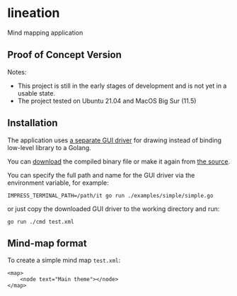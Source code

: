 # lineation

Mind mapping application

## Proof of Concept Version

Notes:

- This project is still in the early stages of development and is not yet in a usable state.
- The project tested on Ubuntu 21.04 and MacOS Big Sur (11.5)


## Installation

The application uses [a separate GUI driver](https://github.com/codeation/it) for drawing
instead of binding low-level library to a Golang.

You can [download](https://github.com/codeation/it/releases)
the compiled binary file or make it again from [the source](https://github.com/codeation/it).

You can specify the full path and name for the GUI driver via the environment variable, for example:

```
IMPRESS_TERMINAL_PATH=/path/it go run ./examples/simple/simple.go
```

or just copy the downloaded GUI driver to the working directory and run:

```
go run ./cmd test.xml
```

## Mind-map format

To create a simple mind map `test.xml`:

```
<map>
    <node text="Main theme"></node>
</map>
```
